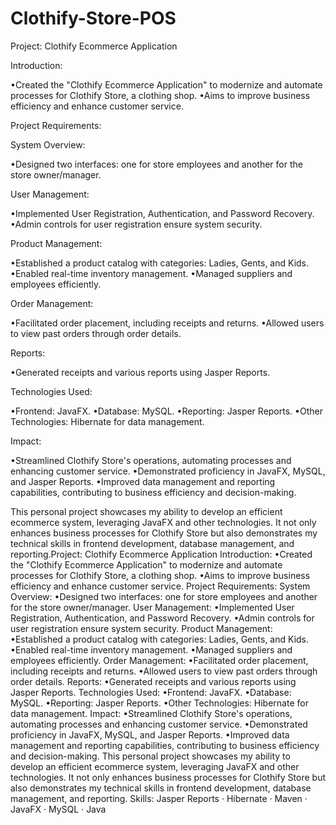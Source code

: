 # Clothify-Store-POS
Project: Clothify Ecommerce Application

Introduction:

•Created the "Clothify Ecommerce Application" to modernize and automate processes for Clothify Store, a clothing shop.
•Aims to improve business efficiency and enhance customer service.

Project Requirements:

System Overview:

•Designed two interfaces: one for store employees and another for the store owner/manager.

User Management:

•Implemented User Registration, Authentication, and Password Recovery.
•Admin controls for user registration ensure system security.

Product Management:

•Established a product catalog with categories: Ladies, Gents, and Kids.
•Enabled real-time inventory management.
•Managed suppliers and employees efficiently.

Order Management:

•Facilitated order placement, including receipts and returns.
•Allowed users to view past orders through order details.

Reports:

•Generated receipts and various reports using Jasper Reports.

Technologies Used:

•Frontend: JavaFX.
•Database: MySQL.
•Reporting: Jasper Reports.
•Other Technologies: Hibernate for data management.

Impact:

•Streamlined Clothify Store's operations, automating processes and enhancing customer service.
•Demonstrated proficiency in JavaFX, MySQL, and Jasper Reports.
•Improved data management and reporting capabilities, contributing to business efficiency and decision-making.


This personal project showcases my ability to develop an efficient ecommerce system, leveraging JavaFX and other technologies. It not only enhances business processes for Clothify Store but also demonstrates my technical skills in frontend development, database management, and reporting.Project: Clothify Ecommerce Application Introduction: •Created the "Clothify Ecommerce Application" to modernize and automate processes for Clothify Store, a clothing shop. •Aims to improve business efficiency and enhance customer service. Project Requirements: System Overview: •Designed two interfaces: one for store employees and another for the store owner/manager. User Management: •Implemented User Registration, Authentication, and Password Recovery. •Admin controls for user registration ensure system security. Product Management: •Established a product catalog with categories: Ladies, Gents, and Kids. •Enabled real-time inventory management. •Managed suppliers and employees efficiently. Order Management: •Facilitated order placement, including receipts and returns. •Allowed users to view past orders through order details. Reports: •Generated receipts and various reports using Jasper Reports. Technologies Used: •Frontend: JavaFX. •Database: MySQL. •Reporting: Jasper Reports. •Other Technologies: Hibernate for data management. Impact: •Streamlined Clothify Store's operations, automating processes and enhancing customer service. •Demonstrated proficiency in JavaFX, MySQL, and Jasper Reports. •Improved data management and reporting capabilities, contributing to business efficiency and decision-making. This personal project showcases my ability to develop an efficient ecommerce system, leveraging JavaFX and other technologies. It not only enhances business processes for Clothify Store but also demonstrates my technical skills in frontend development, database management, and reporting.
Skills: Jasper Reports · Hibernate · Maven · JavaFX · MySQL · Java
